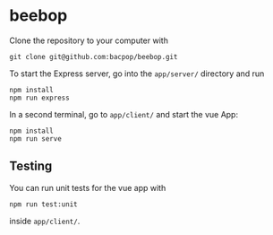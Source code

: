 # beebop

Clone the repository to your computer with
```
git clone git@github.com:bacpop/beebop.git
```

To start the Express server, go into the `app/server/` directory and run
```
npm install
npm run express
```

In a second terminal, go to `app/client/` and start the vue App:
```
npm install
npm run serve
```
## Testing

You can run unit tests for the vue app with
```
npm run test:unit
```
inside `app/client/`.
